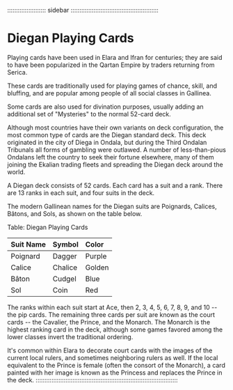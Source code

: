 :::::::::::::::::::::: sidebar ::::::::::::::::::::::::::::::::::::::::::::::::::
# Diegan Playing Cards

Playing cards have been used in Elara and Ifran for centuries; they are said to 
have been popularized in the Qartan Empire by traders returning from Serica.

These cards are traditionally used for playing games of chance, skill, and 
bluffing, and are popular among people of all social classes in Gallinea.

Some cards are also used for divination purposes, usually adding an additional set of 
"Mysteries" to the normal 52-card deck.

Although most countries have their own variants on deck configuration, the most 
common type of cards are the Diegan standard deck. This deck originated in the city of Diega in 
Ondala, but during the Third Ondalan Tribunals all forms of gambling were outlawed. 
A number of less-than-pious Ondalans left the country to seek their fortune elsewhere, 
many of them joining the Ekalian trading fleets and spreading the Diegan deck around the world.

A Diegan deck consists of 52 cards. Each card has a suit and a rank. 
There are 13 ranks in each suit, and four suits in the deck.

The modern Gallinean names for the Diegan suits are Poignards, Calices, Bâtons, and Sols, as shown on the table below.

Table: Diegan Playing Cards

| Suit Name | Symbol  | Color  |
| :-------- | :------ | :----- |
| Poignard  | Dagger  | Purple |
| Calice    | Chalice | Golden |
| Bâton     | Cudgel  | Blue   |
| Sol       | Coin    | Red    |

The ranks within each suit start at Ace, then 2, 3, 4, 5, 6, 7, 8, 9, and 10 -- the pip cards. 
The remaining three cards per suit are known as the court cards -- the Cavalier, the Prince, and the Monarch. 
The Monarch is the highest ranking card in the deck, although some games favored among the lower classes 
invert the traditional ordering.

It's common within Elara to decorate court cards with the images of the current local rulers, 
and sometimes neighboring rulers as well. If the local equivalent to the Prince is female 
(often the consort of the Monarch), a card painted with her image is known as the Princess and replaces the Prince in the deck.
:::::::::::::::::::::::::::::::::::::::::::::::::::::::::::::::::::::::::::::::::
